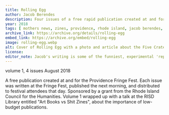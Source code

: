 ```yaml
---
title: Rolling Egg
author: Jacob Berendes
description: Four issues of a free rapid publication created at and for the Providence Fringe Fest by legendary "Mothers News" publisher Jacob Berendes.
year: 2018
tags: [ mothers news, zines, providence, rhode island, jacob berendes, DIY ]
archive_link: https://archive.org/details/rolling-egg
embed_link: https://archive.org/embed/rolling-egg
image: rolling-egg.webp
alt: Cover of Rolling Egg with a photo and article about the Five Crates of Rats
license: 
editor_note: Jacob's writing is some of the funniest, experimental 'reporting' I've experienced. I highly recommend picking up any issue of Mother's News. His is a singular voice.
---
```


volume 1, 4 issues August 2018

A free publication created at and for the Providence Fringe Fest. Each issue was written at the Fringe Fest, published the next morning, and distributed to festival attendees that day. Sponsored by a grant from the Rhode Island Council for the Humanities. Volume 1 wrapped up with a talk at the RISD Library entitled "Art Books vs Shit Zines", about the importance of low-budget publications.

